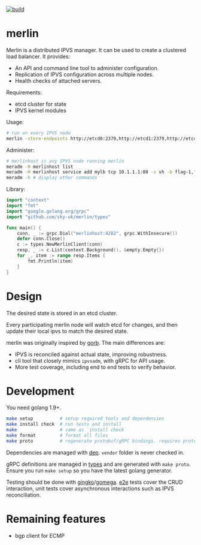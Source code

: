 [![build](https://travis-ci.org/sky-uk/merlin.svg?branch=master)](https://travis-ci.org/sky-uk/merlin)

# merlin

Merlin is a distributed IPVS manager. It can be used to create a clustered load balancer. It provides:
* An API and command line tool to administer configuration.
* Replication of IPVS configuration across multiple nodes.
* Health checks of attached servers.

Requirements:
* etcd cluster for state
* IPVS kernel modules

Usage:

```bash
# run on every IPVS node
merlin -store-endpoints http://etcd0:2379,http://etcd1:2379,http://etcd3:2379
```

Administer:

```bash
# merlinhost is any IPVS node running merlin
meradm -H merlinhost list
meradm -H merlinhost service add mylb tcp 10.1.1.1:80 -s sh -b flag-1,flag-2
meradm -h # display other commands
```

Library:

```go
import "context"
import "fmt"
import "google.golang.org/grpc"
import "github.com/sky-uk/merlin/types"

func main() {
	conn, _ := grpc.Dial("merlinhost:4282", grpc.WithInsecure())
	defer conn.Close()
	c := types.NewMerlinClient(conn)
	resp, _ := c.List(context.Background(), &empty.Empty{})
	for _, item := range resp.Items {
		fmt.Println(item)
	}
}
```

# Design

The desired state is stored in an etcd cluster.

Every participating merlin node will watch etcd for changes, and then update their local ipvs to match the
desired state.

merlin was originally inspired by [gorb](https://github.com/kobolog/gorb). The main differences are:

* IPVS is reconciled against actual state, improving robustness.
* cli tool that closely mimics `ipvsadm`, with gRPC for API usage. 
* More test coverage, including end to end tests to verify behavior.

# Development

You need golang 1.9+.

```bash
make setup          # setup required tools and dependencies
make install check  # run tests and install
make                # same as `install check`
make format         # format all files
make proto          # regenerate protobuf/gRPC bindings. requires protoc installed.
```

Dependencies are managed with [dep](https://golang.github.io/dep). `vendor` folder is never checked in.

gRPC definitions are managed in [types](types/) and are generated with `make proto`.
Ensure you run `make setup` so you have the latest golang generator.

Testing should be done with [gingko](http://onsi.github.io/ginkgo/)/[gomega](http://onsi.github.io/gomega/).
[e2e](e2e/) tests cover the CRUD interaction, unit tests cover asynchronous interactions such as IPVS reconciliation.

# Remaining features

* bgp client for ECMP
